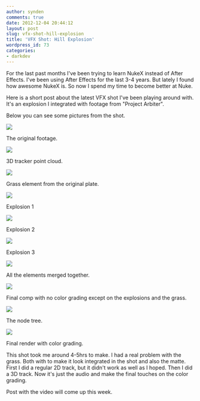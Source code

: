```yaml
---
author: synden
comments: true
date: 2012-12-04 20:44:12
layout: post
slug: vfx-shot-hill-explosion
title: 'VFX Shot: Hill Explosion'
wordpress_id: 73
categories:
- darkdev
---
```


For the last past months I've been trying to learn NukeX instead of After Effects. I've been using After Effects for the last 3-4 years. But lately I found how awesome NukeX is. So now I spend my time to become better at Nuke.

Here is a short post about the latest VFX shot I've been playing around with. It's an explosion I integrated with footage from "Project Arbiter".

Below you can see some pictures from the shot.

[![](http://blog.darkdev.se/wp-content/uploads/2012/12/before_pic01-300x128.jpg)](http://blog.darkdev.se/wp-content/uploads/2012/12/before_pic01.jpg)

The original footage.

[![](http://blog.darkdev.se/wp-content/uploads/2012/12/cameraTracker_01-300x128.jpg)](http://blog.darkdev.se/wp-content/uploads/2012/12/cameraTracker_01.jpg)

3D tracker point cloud.

[![](http://blog.darkdev.se/wp-content/uploads/2012/12/grass_element_01-300x128.jpg)](http://blog.darkdev.se/wp-content/uploads/2012/12/grass_element_01.jpg)


Grass element from the original plate.




[![](http://blog.darkdev.se/wp-content/uploads/2012/12/explosion_01-300x168.jpg)](http://blog.darkdev.se/wp-content/uploads/2012/12/explosion_01.jpg)




Explosion 1




[![](http://blog.darkdev.se/wp-content/uploads/2012/12/explosion_02-300x168.jpg)](http://blog.darkdev.se/wp-content/uploads/2012/12/explosion_02.jpg)




Explosion 2




[![](http://blog.darkdev.se/wp-content/uploads/2012/12/explosion_03-300x168.jpg)](http://blog.darkdev.se/wp-content/uploads/2012/12/explosion_03.jpg)




Explosion 3




[![](http://blog.darkdev.se/wp-content/uploads/2012/12/element_merge_01-300x128.jpg)](http://blog.darkdev.se/wp-content/uploads/2012/12/element_merge_01.jpg)




All the elements merged together.




[![](http://blog.darkdev.se/wp-content/uploads/2012/12/after_render_01-300x128.jpg)](http://blog.darkdev.se/wp-content/uploads/2012/12/after_render_01.jpg)




Final comp with no color grading except on the explosions and the grass.




[![](http://blog.darkdev.se/wp-content/uploads/2012/12/node_tree-300x182.jpg)](http://blog.darkdev.se/wp-content/uploads/2012/12/node_tree.jpg)




The node tree.




[![](http://blog.darkdev.se/wp-content/uploads/2012/12/finalRender01-300x128.jpg)](http://blog.darkdev.se/wp-content/uploads/2012/12/finalRender01.jpg)




Final render with color grading.




This shot took me around 4-5hrs to make. I had a real problem with the grass.
Both with to make it look integrated in the shot and also the matte. First I did a regular 2D track,
but it didn't work as well as I hoped. Then I did a 3D track. Now it's just the audio
and make the final touches on the color grading.




Post with the video will come up this week.
